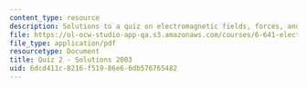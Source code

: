 ```yaml
---
content_type: resource
description: Solutions to a quiz on electromagnetic fields, forces, and motion.
file: https://ol-ocw-studio-app-qa.s3.amazonaws.com/courses/6-641-electromagnetic-fields-forces-and-motion-spring-2005/6dcd411c8216f51986e66db576765482_quiz2soln_s03.pdf
file_type: application/pdf
resourcetype: Document
title: Quiz 2 - Solutions 2003
uid: 6dcd411c-8216-f519-86e6-6db576765482
---
```

